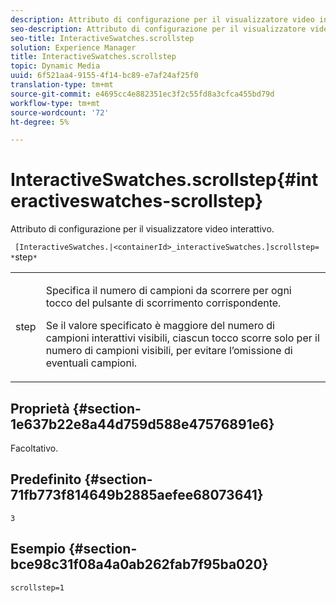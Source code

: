 ```yaml
---
description: Attributo di configurazione per il visualizzatore video interattivo.
seo-description: Attributo di configurazione per il visualizzatore video interattivo.
seo-title: InteractiveSwatches.scrollstep
solution: Experience Manager
title: InteractiveSwatches.scrollstep
topic: Dynamic Media
uuid: 6f521aa4-9155-4f14-bc89-e7af24af25f0
translation-type: tm+mt
source-git-commit: e4695cc4e882351ec3f2c55fd8a3cfca455bd79d
workflow-type: tm+mt
source-wordcount: '72'
ht-degree: 5%

---
```



# InteractiveSwatches.scrollstep{#interactiveswatches-scrollstep}

Attributo di configurazione per il visualizzatore video interattivo.

` [InteractiveSwatches.|<containerId>_interactiveSwatches.]scrollstep= *`step`*`

<table id="table_441553CD34C94A58A9D7CBF772DEDDB6"> 
 <tbody> 
  <tr> 
   <td colname="col1"> <p> <span class="codeph"><span class="varname"> step</span></span> </p> </td> 
   <td colname="col2"> <p>Specifica il numero di campioni da scorrere per ogni tocco del pulsante di scorrimento corrispondente. </p> <p>Se il valore specificato è maggiore del numero di campioni interattivi visibili, ciascun tocco scorre solo per il numero di campioni visibili, per evitare l’omissione di eventuali campioni. </p> </td> 
  </tr> 
 </tbody> 
</table>

## Proprietà {#section-1e637b22e8a44d759d588e47576891e6}

Facoltativo.

## Predefinito {#section-71fb773f814649b2885aefee68073641}

`3`

## Esempio {#section-bce98c31f08a4a0ab262fab7f95ba020}

```
scrollstep=1
```

